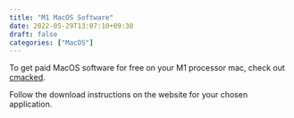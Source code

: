 ```yaml
---
title: "M1 MacOS Software"
date: 2022-05-29T13:07:10+09:30
draft: false
categories: ["MacOS"]
---
```


To get paid MacOS software for free on your M1 processor mac, check out [cmacked](https://cmacked.com/). 

Follow the download instructions on the website for your chosen application.